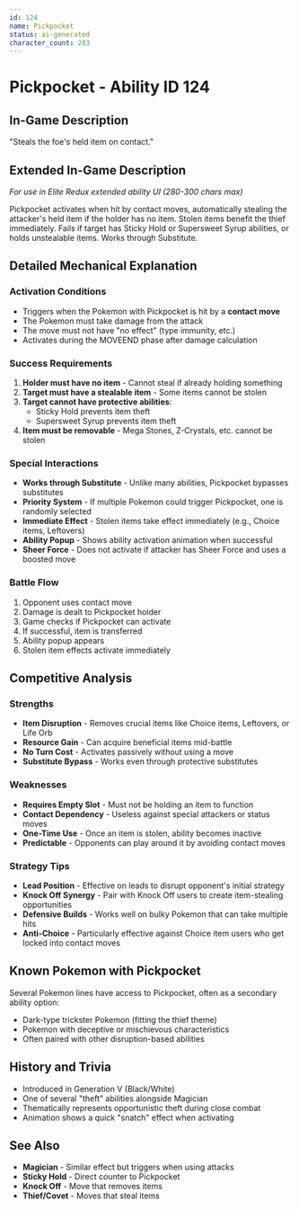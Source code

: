 ```yaml
---
id: 124
name: Pickpocket
status: ai-generated
character_count: 283
---
```


# Pickpocket - Ability ID 124

## In-Game Description
"Steals the foe's held item on contact."

## Extended In-Game Description
*For use in Elite Redux extended ability UI (280-300 chars max)*

Pickpocket activates when hit by contact moves, automatically stealing the attacker's held item if the holder has no item. Stolen items benefit the thief immediately. Fails if target has Sticky Hold or Supersweet Syrup abilities, or holds unstealable items. Works through Substitute.

## Detailed Mechanical Explanation

### Activation Conditions
- Triggers when the Pokemon with Pickpocket is hit by a **contact move**
- The Pokemon must take damage from the attack
- The move must not have "no effect" (type immunity, etc.)
- Activates during the MOVEEND phase after damage calculation

### Success Requirements
1. **Holder must have no item** - Cannot steal if already holding something
2. **Target must have a stealable item** - Some items cannot be stolen
3. **Target cannot have protective abilities**:
   - Sticky Hold prevents item theft
   - Supersweet Syrup prevents item theft
4. **Item must be removable** - Mega Stones, Z-Crystals, etc. cannot be stolen

### Special Interactions
- **Works through Substitute** - Unlike many abilities, Pickpocket bypasses substitutes
- **Priority System** - If multiple Pokemon could trigger Pickpocket, one is randomly selected
- **Immediate Effect** - Stolen items take effect immediately (e.g., Choice items, Leftovers)
- **Ability Popup** - Shows ability activation animation when successful
- **Sheer Force** - Does not activate if attacker has Sheer Force and uses a boosted move

### Battle Flow
1. Opponent uses contact move
2. Damage is dealt to Pickpocket holder
3. Game checks if Pickpocket can activate
4. If successful, item is transferred
5. Ability popup appears
6. Stolen item effects activate immediately

## Competitive Analysis

### Strengths
- **Item Disruption** - Removes crucial items like Choice items, Leftovers, or Life Orb
- **Resource Gain** - Can acquire beneficial items mid-battle
- **No Turn Cost** - Activates passively without using a move
- **Substitute Bypass** - Works even through protective substitutes

### Weaknesses
- **Requires Empty Slot** - Must not be holding an item to function
- **Contact Dependency** - Useless against special attackers or status moves
- **One-Time Use** - Once an item is stolen, ability becomes inactive
- **Predictable** - Opponents can play around it by avoiding contact moves

### Strategy Tips
- **Lead Position** - Effective on leads to disrupt opponent's initial strategy
- **Knock Off Synergy** - Pair with Knock Off users to create item-stealing opportunities
- **Defensive Builds** - Works well on bulky Pokemon that can take multiple hits
- **Anti-Choice** - Particularly effective against Choice item users who get locked into contact moves

## Known Pokemon with Pickpocket
Several Pokemon lines have access to Pickpocket, often as a secondary ability option:
- Dark-type trickster Pokemon (fitting the thief theme)
- Pokemon with deceptive or mischievous characteristics
- Often paired with other disruption-based abilities

## History and Trivia
- Introduced in Generation V (Black/White)
- One of several "theft" abilities alongside Magician
- Thematically represents opportunistic theft during close combat
- Animation shows a quick "snatch" effect when activating

## See Also
- **Magician** - Similar effect but triggers when using attacks
- **Sticky Hold** - Direct counter to Pickpocket
- **Knock Off** - Move that removes items
- **Thief/Covet** - Moves that steal items